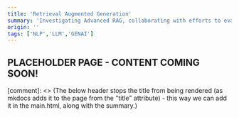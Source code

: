 ```yaml
---
title: 'Retrieval Augmented Generation'
summary: 'Investigating Advanced RAG, collaborating with efforts to evaluate LLM outputs.'
origin: ''
tags: ['NLP','LLM','GENAI']
---
```


## PLACEHOLDER PAGE - CONTENT COMING SOON!

[comment]: <> (The below header stops the title from being rendered (as mkdocs adds it to the page from the "title" attribute) - this way we can add it in the main.html, along with the summary.)
#